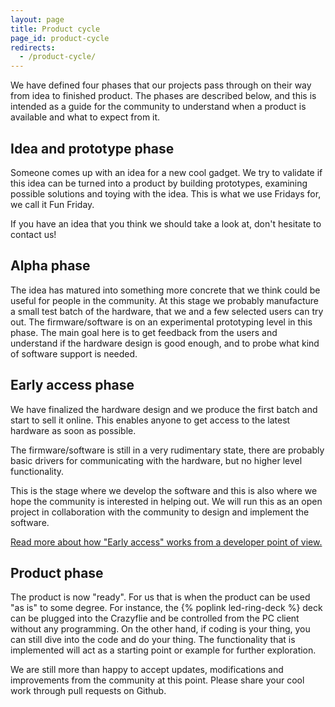 ```yaml
---
layout: page
title: Product cycle
page_id: product-cycle
redirects:
  - /product-cycle/
---
```


We have defined four phases that our projects pass through on their way from
idea to finished product. The phases are described below, and this is
intended as a guide for the community to understand when a product is available
and what to expect from it.

## Idea and prototype phase

Someone comes up with an idea for a new cool gadget. We try to validate if this
idea can be turned into a product by building prototypes, examining possible
solutions and toying with the idea. This is what we use Fridays for, we call it
Fun Friday.

If you have an idea that you think we should take a look at, don't hesitate to
contact us!

## Alpha phase

The idea has matured into something more concrete that we think could be useful
for people in the community. At this stage we probably manufacture a small test
batch of the hardware, that we and a few selected users can try out. The
firmware/software is on an experimental prototyping level in this phase. The
main goal here is to get feedback from the users and understand if the hardware
design is good enough, and to probe what kind of software support is needed.

## Early access phase

We have finalized the hardware design and we produce the first batch and start
to sell it online. This enables anyone to get access to the latest hardware
as soon as possible.

The firmware/software is still in a very rudimentary state, there are probably
basic drivers for communicating with the hardware, but no higher level
functionality.

This is the stage where we develop the software and this is
also where we hope the community is interested in helping out. We will run
this as an open project in collaboration with the community to design and
implement the software.

[Read more about how "Early access" works from a developer point of view.](/development/early-access/)

## Product phase

The product is now "ready". For us that is when the product can be used "as is"
to some degree. For instance, the {% poplink led-ring-deck %} deck can be plugged into the
Crazyflie and be controlled from the PC client without any programming. On the
other hand, if coding is your thing, you can still dive into the code and do
your thing. The functionality that is implemented will act as a starting point
or example for further exploration.

We are still more than happy to accept updates, modifications and improvements
from the community at this point. Please share your cool work through pull
requests on Github.
